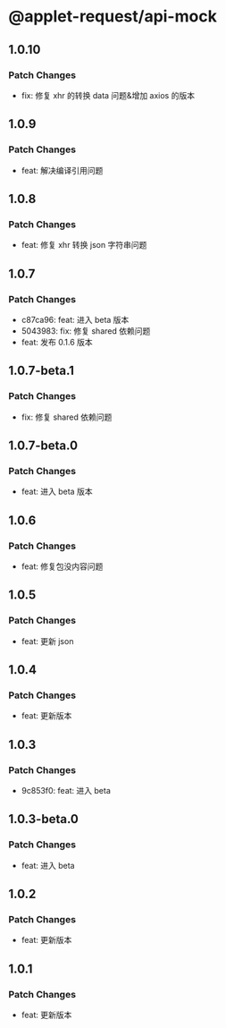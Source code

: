 # @applet-request/api-mock

## 1.0.10

### Patch Changes

- fix: 修复 xhr 的转换 data 问题&增加 axios 的版本

## 1.0.9

### Patch Changes

- feat: 解决编译引用问题

## 1.0.8

### Patch Changes

- feat: 修复 xhr 转换 json 字符串问题

## 1.0.7

### Patch Changes

- c87ca96: feat: 进入 beta 版本
- 5043983: fix: 修复 shared 依赖问题
- feat: 发布 0.1.6 版本

## 1.0.7-beta.1

### Patch Changes

- fix: 修复 shared 依赖问题

## 1.0.7-beta.0

### Patch Changes

- feat: 进入 beta 版本

## 1.0.6

### Patch Changes

- feat: 修复包没内容问题

## 1.0.5

### Patch Changes

- feat: 更新 json

## 1.0.4

### Patch Changes

- feat: 更新版本

## 1.0.3

### Patch Changes

- 9c853f0: feat: 进入 beta

## 1.0.3-beta.0

### Patch Changes

- feat: 进入 beta

## 1.0.2

### Patch Changes

- feat: 更新版本

## 1.0.1

### Patch Changes

- feat: 更新版本
